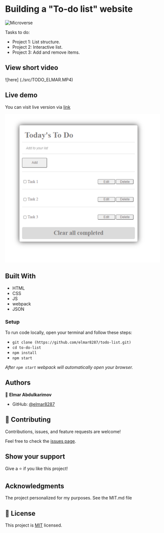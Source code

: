 # Building a "To-do list" website

![Microverse](https://img.shields.io/badge/Microverse-blueviolet)

Tasks to do:

- Project 1: List structure.
- Project 2: Interactive list.
- Project 3: Add and remove items.

## View short video
![here] (./src/TODO_ELMAR.MP4)

## Live demo

You can visit live version via [link](https://elmar8287.github.io/todo-list/)

![Screen Shot](./src/scrn-sht.PNG)

## Built With

- HTML
- CSS
- JS
- webpack
- JSON

### Setup
To run code locally, open your terminal and follow these steps:

- `git clone (https://github.com/elmar8287/todo-list.git)`
- `cd to-do-list` 
- `npm install`
- `npm start` 
  
*After `npm start` webpack will automatically open your browser.*

## Authors

👤 **Elmar Abdulkarimov**

- GitHub: [@elmar8287](https://github.com/elmar8287)


## 🤝 Contributing

Contributions, issues, and feature requests are welcome!

Feel free to check the [issues page](../../issues/).

## Show your support

Give a ⭐️ if you like this project!

## Acknowledgments

The project personalized for my  purposes. See the MIT.md file

## 📝 License

This project is [MIT](./MIT.md) licensed.
